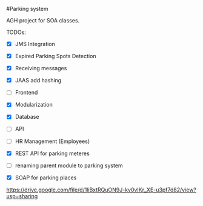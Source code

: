 #Parking system


AGH project for SOA classes.


TODOs:

- [x] JMS Integration
- [x] Expired Parking Spots Detection
- [x] Receiving messages
- [x] JAAS add hashing
- [ ] Frontend
- [x] Modularization
- [x] Database
- [ ] API
- [ ] HR Management (Employees)
- [x] REST API for parking meteres
- [ ] renaming parent module to parking system
- [x] SOAP for parking places


https://drive.google.com/file/d/1liBxtRQuON9J-kv0vIKr_XE-u3pf7d82/view?usp=sharing
